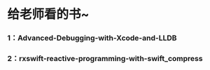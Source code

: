 # 给老师看的书~

### 1：Advanced-Debugging-with-Xcode-and-LLDB
### 2：rxswift-reactive-programming-with-swift_compress